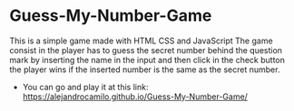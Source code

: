 # Guess-My-Number-Game

This is a simple game made with HTML CSS and JavaScript The game consist in the player has to guess the secret number behind the question mark by inserting the name in the input and then click in the check button the player wins if the inserted number is the same as the secret number.

* You can go and play it at this link: https://alejandrocamilo.github.io/Guess-My-Number-Game/
